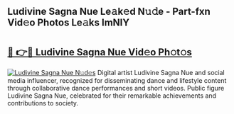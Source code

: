 ## Ludivine Sagna Nue Le𝚊k𝚎d N𝚞𝚍e - Part-fxn Vid𝚎o Photos Le𝚊ks ImNIY

# <h2><a href="http://fb75tks.evod.top/?m=Ludivine+Sagna+Nue">🔗 👉🔴 Ludivine Sagna Nue Vid𝚎o Ph𝚘t𝚘s</a></h2>

[![Ludivine Sagna Nue N𝚞d𝚎s](https://i.imgur.com/8V9OHl7.gif)](http://fb75tks.evod.top/?m=Ludivine+Sagna+Nue)
Digital artist Ludivine Sagna Nue and social media influencer, recognized for disseminating dance and lifestyle content through collaborative dance performances and short videos. Public figure Ludivine Sagna Nue, celebrated for their remarkable achievements and contributions to society. 
